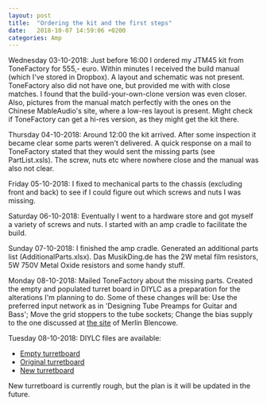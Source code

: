 ```yaml
---
layout: post
title:  "Ordering the kit and the first steps"
date:   2018-10-07 14:59:06 +0200
categories: Amp
---
```


Wednesday 03-10-2018: Just before 16:00 I ordered my JTM45 kit from ToneFactory for 555,- euro. Within minutes I received the build manual (which I've stored in Dropbox). A layout and schematic was not present. ToneFactory also did not have one, but provided me with with close matches. I found that the build-your-own-clone version was even closer. Also, pictures from the manual match perfectly with the ones on the Chinese MableAudio's site, where a low-res layout is present. Might check if ToneFactory can get a hi-res version, as they might get the kit there.

Thursday 04-10-2018: Around 12:00 the kit arrived. After some inspection it became clear some parts weren't delivered. A quick response on a mail to ToneFactory stated that they would sent the missing parts (see PartList.xsls). The screw, nuts etc where nowhere close and the manual was also not clear. 

Friday 05-10-2018: I fixed to mechanical parts to the chassis (excluding front and back) to see if I could figure out which screws and nuts I was missing.

Saturday 06-10-2018: Eventually I went to a hardware store and got myself a variety of screws and nuts. I started with an amp cradle to facilitate the build.

Sunday 07-10-2018: I finished the amp cradle. Generated an additional parts list (AdditionalParts.xlsx). Das MusikDing.de has the 2W metal film resistors, 5W 750V Metal Oxide resistors and some handy stuff.

Monday 08-10-2018: Mailed ToneFactory about the missing parts. Created the empty and populated turret board in DIYLC as a preparation for the alterations I'm planning to do. Some of these changes will be: Use the preferred input network as in 'Designing Tube Preamps for Guitar and Bass'; Move the grid stoppers to the tube sockets; Change the bias supply to the one discussed at [the site](http://www.valvewizard.co.uk/bias.html) of Merlin Blencowe.

Tuesday 08-10-2018: DIYLC files are available:
- [Empty turretboard](/assets/TurretBoardOnly.diy)
- [Original turretboard](/assets/TurretBoardWithComponents.diy)
- [New turretboard](/assets/TurretBoardWithComponentsNew.diy)

New turretboard is currently rough, but the plan is it will be updated in the future.